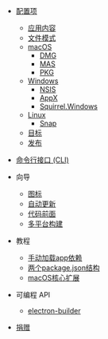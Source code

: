 * [配置项](configuration/configuration.md)
  * [应用内容](/configuration/contents.md)
  * [文件模式](file-patterns.md)
  * [macOS](configuration/mac.md)
    * [DMG](configuration/dmg.md)
    * [MAS](configuration/mas.md)
    * [PKG](configuration/pkg.md)
  * [Windows](configuration/win.md)
    * [NSIS](configuration/nsis.md)
    * [AppX](configuration/appx.md)
    * [Squirrel.Windows](configuration/squirrel-windows.md)
  * [Linux](configuration/linux.md)
    * [Snap](configuration/snap.md)
  * [目标](configuration/target.md)
  * [发布](configuration/publish.md)

* [命令行接口 (CLI)](cli.md)

* 向导
  * [图标](icons.md)
  * [自动更新](auto-update.md)
  * [代码前面](code-signing.md)
  * [多平台构建](multi-platform-build.md)

* 教程
  * [手动加载app依赖](tutorials/loading-app-dependencies-manually.md)
  * [两个package.json结构](tutorials/two-package-structure.md)
  * [macOS核心扩展](tutorials/macos-kernel-extensions.md)

* 可编程 API
  * [electron-builder](api/electron-builder.md)

* [捐赠](donate.md)

